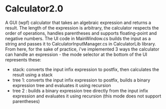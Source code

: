 # Calculator2.0
A GUI (wpf) calculator that takes an algebraic expression and returns a result.
The length of the expression is arbitrary, the calculator respects the order of operations, handles parentheses and supports floating-point and negative numbers.
The UI code in MainWindow.cs builds the input as a string and passes it to CalculatorInputManager.cs in CalculatorLib library.
From here, for the sake of practice, i've implemented 3 ways the calculator can handle an expression - the mode selector at the bottom of the UI represents these:
- stack: converts the input infix expression to postfix, then calculates the result using a stack
- tree 1: converts the input infix expression to postfix, builds a binary expression tree and evaluates it using recursion
- tree 2 : builds a binary expression tree directly from the input infix expression and evaluates it using recursion (this mode does not support parentheses)
